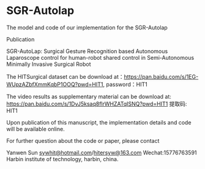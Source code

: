 # SGR-Autolap
The model and code of our implementation for the SGR-Autolap

Publication

SGR-AutoLap: Surgical Gesture Recognition based Autonomous Laparoscope control for human-robot shared control in Semi-Autonomous Minimally Invasive Surgical Robot

The HITSurgical dataset can be download at：https://pan.baidu.com/s/1EG-WUpzAZbfXmmKqbP1OOQ?pwd=HIT1, password：HIT1

The video results as supplementary material can be download at: https://pan.baidu.com/s/1DvJ5ksaq8flrWHZATqISNQ?pwd=HIT1 提取码: HIT1

Upon publication of this manuscript, the implementation details and code will be available online.

For further question about the code or paper, please contact

Yanwen Sun sywhit@hotmail.com/hitersyw@163.com  Wechat:15776763591 Harbin institute of technology, harbin, china.
